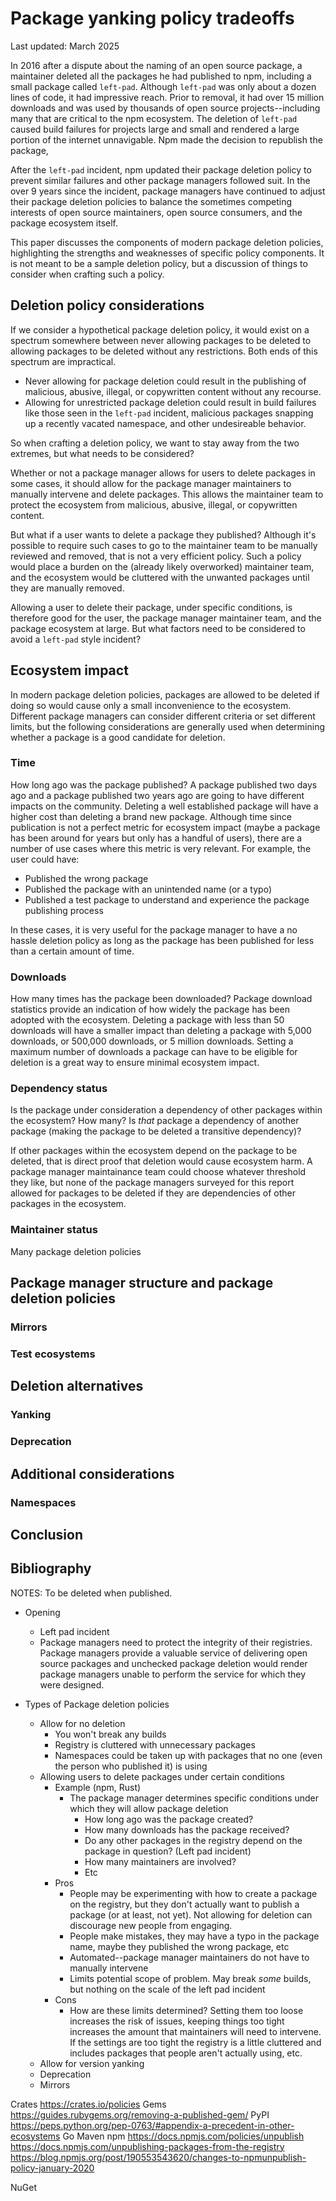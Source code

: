 # Package yanking policy tradeoffs

Last updated: March 2025

In 2016 after a dispute about the naming of an open source package, a maintainer deleted all the packages he had published to npm, including a small package called `left-pad`. Although `left-pad` was only about a dozen lines of code, it had impressive reach. Prior to removal, it had over 15 million downloads and was used by thousands of open source projects--including many that are critical to the npm ecosystem. The deletion of `left-pad` caused build failures for projects large and small and rendered a large portion of the internet unnavigable. Npm made the decision to republish the package,  

After the `left-pad` incident, npm updated their package deletion policy to prevent similar failures and other package managers followed suit. In the over 9 years since the incident, package managers have continued to adjust their package deletion policies to balance the sometimes competing interests of open source maintainers, open source consumers, and the package ecosystem itself. 

This paper discusses the components of modern package deletion policies, highlighting the strengths and weaknesses of specific policy components. It is not meant to be a sample deletion policy, but a discussion of things to consider when crafting such a policy. 

## Deletion policy considerations

If we consider a hypothetical package deletion policy, it would exist on a spectrum somewhere between never allowing packages to be deleted to allowing packages to be deleted without any restrictions. Both ends of this spectrum are impractical. 

* Never allowing for package deletion could result in the publishing of malicious, abusive, illegal, or copywritten content without any recourse.
* Allowing for unrestricted package deletion could result in build failures like those seen in the `left-pad` incident, malicious packages snapping up a recently vacated namespace, and other undesireable behavior. 

So when crafting a deletion policy, we want to stay away from the two extremes, but what needs to be considered?

Whether or not a package manager allows for users to delete packages in some cases, it should allow for the package manager maintainers to manually intervene and delete packages. This allows the maintainer team to protect the ecosystem from malicious, abusive, illegal, or copywritten content. 

But what if a user wants to delete a package they published? Although it's possible to require such cases to go to the maintainer team to be manually reviewed and removed, that is not a very efficient policy. Such a policy would place a burden on the (already likely overworked) maintainer team, and the ecosystem would be cluttered with the unwanted packages until they are manually removed. 

Allowing a user to delete their package, under specific conditions, is therefore good for the user, the package manager maintainer team, and the package ecosystem at large. But what factors need to be considered to avoid a `left-pad` style incident? 

## Ecosystem impact

In modern package deletion policies, packages are allowed to be deleted if doing so would cause only a small inconvenience to the ecosystem. Different package managers can consider different criteria or set different limits, but the following considerations are generally used when determining whether a package is a good candidate for deletion. 

### Time

How long ago was the package published? A package published two days ago and a package published two years ago are going to have different impacts on the community. Deleting a well established package will have a higher cost than deleting a brand new package. Although time since publication is not a perfect metric for ecosystem impact (maybe a package has been around for years but only has a handful of users), there are a number of use cases where this metric is very relevant. For example, the user could have:

* Published the wrong package
* Published the package with an unintended name (or a typo)
* Published a test package to understand and experience the package publishing process

In these cases, it is very useful for the package manager to have a no hassle deletion policy as long as the package has been published for less than a certain amount of time. 

### Downloads

How many times has the package been downloaded? Package download statistics provide an indication of how widely the package has been adopted with the ecosystem. Deleting a package with less than 50 downloads will have a smaller impact than deleting a package with 5,000 downloads, or 500,000 downloads, or 5 million downloads. Setting a maximum number of downloads a package can have to be eligible for deletion is a great way to ensure minimal ecosystem impact. 

### Dependency status

Is the package under consideration a dependency of other packages within the ecosystem? How many? Is _that_ package a dependency of another package (making the package to be deleted a transitive dependency)? 

If other packages within the ecosystem depend on the package to be deleted, that is direct proof that deletion would cause ecosystem harm. A package manager maintainance team could choose whatever threshold they like, but none of the package managers surveyed for this report allowed for packages to be deleted if they are dependencies of other packages in the ecosystem. 

### Maintainer status

Many package deletion policies 

## Package manager structure and package deletion policies
### Mirrors
### Test ecosystems

## Deletion alternatives
### Yanking
### Deprecation
### 

## Additional considerations
### Namespaces 

## Conclusion

## Bibliography


 

NOTES: To be deleted when published. 

* Opening
    * Left pad incident
    * Package managers need to protect the integrity of their registries. Package managers provide a valuable service of delivering open source packages and unchecked package deletion would render package managers unable to perform the service for which they were designed. 

* Types of Package deletion policies
    * Allow for no deletion
        * You won't break any builds
        * Registry is cluttered with unnecessary packages
        * Namespaces could be taken up with packages that no one (even the person who published it) is using
    * Allowing users to delete packages under certain conditions
        * Example (npm, Rust)
            * The package manager determines specific conditions under which they will allow package deletion
                * How long ago was the package created?
                * How many downloads has the package received?
                * Do any other packages in the registry depend on the package in question? (Left pad incident)
                * How many maintainers are involved?
                * Etc
        * Pros
            * People may be experimenting with how to create a package on the registry, but they don't actually want to publish a package (or at least, not yet). Not allowing for deletion can discourage new people from engaging. 
            * People make mistakes, they may have a typo in the package name, maybe they published the wrong package, etc
            * Automated--package manager maintainers do not have to manually intervene
            * Limits potential scope of problem. May break _some_ builds, but nothing on the scale of the left pad incident
        * Cons
            * How are these limits determined? Setting them too loose increases the risk of issues, keeping things too tight increases the amount that maintainers will need to intervene. If the settings are too tight the registry is a little cluttered and includes packages that people aren't actually using, etc. 
    * Allow for version yanking
    * Deprecation
    * Mirrors

Crates https://crates.io/policies 
Gems https://guides.rubygems.org/removing-a-published-gem/
PyPI https://peps.python.org/pep-0763/#appendix-a-precedent-in-other-ecosystems 
Go 
Maven
npm https://docs.npmjs.com/policies/unpublish https://docs.npmjs.com/unpublishing-packages-from-the-registry https://blog.npmjs.org/post/190553543620/changes-to-npmunpublish-policy-january-2020

NuGet

